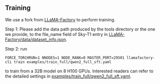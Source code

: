 ## Training
We use a fork from [LLaMA-Factory](https://github.com/hiyouga/LLaMA-Factory) to perform training.

Step 1: Please add the data path produced by the tools directory or the one we provide, to the file_name field of Sky-T1 entry in [LLaMA-Factory/data/dataset_info.json](./LLaMA-Factory/data/dataset_info.json).

Step 2: run 

`FORCE_TORCHRUN=1 NNODES=1 NODE_RANK=0 MASTER_PORT=29501 llamafactory-cli train examples/train_full/qwen2_full_sft.yaml`

 to train from a 32B model on 8 H100 GPUs. Interested readers can refer to the detailed settings in [examples/train_full/qwen2_full_sft.yaml](./LLaMA-Factory/examples/train_full/qwen2_full_sft.yaml).
